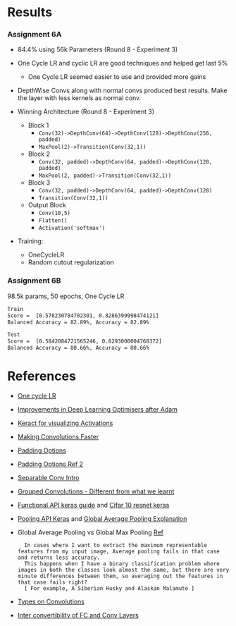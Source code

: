 # Results 
### **Assignment 6A**

- 84.4% using 56k Parameters (Round 8 - Experiment 3)
- One Cycle LR and cyclic LR are good techniques and helped get last 5%
    - One Cycle LR seemed easier to use and provided more gains
- DepthWise Convs along with normal convs produced best results. Make the layer with less kernels as normal conv. 
- Winning Architecture (Round 8 - Experiment 3)
    - Block 1
        - `Conv(32)->DepthConv(64)->DepthConv(128)->DepthConv(256, padded)`
        - `MaxPool(2)->Transition(Conv(32,1))`
    - Block 2
        - `Conv(32, padded)->DepthConv(64, padded)->DepthConv(128, padded)`
        - `MaxPool(2, padded)->Transition(Conv(32,1))`
    - Block 3
        - `Conv(32, padded)->DepthConv(64, padded)->DepthConv(128)`
        - `Transition(Conv(32,1))`
    - Output Block
        - `Conv(10,5)`
        - `Flatten()`
        - `Activation('softmax')`
        
- Training:
    - OneCycleLR
    - Random cutout regularization
    
### Assignment 6B
98.5k params, 50 epochs, One Cycle LR

```bash
Train
Score =  [0.578230784702301, 0.8286399998474121]
Balanced Accuracy = 82.89%, Accuracy = 82.89%

Test
Score =  [0.5842084721565246, 0.8293000004768372]
Balanced Accuracy = 80.66%, Accuracy = 80.66%
```


# References
- [One cycle LR](https://github.com/titu1994/keras-one-cycle)
- [Improvements in Deep Learning Optimisers after Adam](https://medium.com/vitalify-asia/whats-up-with-deep-learning-optimizers-since-adam-5c1d862b9db0)
- [Keract for visualizing Activations](https://github.com/philipperemy/keract)
- [Making Convolutions Faster](https://towardsdatascience.com/speeding-up-convolutional-neural-networks-240beac5e30f)
- [Padding Options](https://www.corvil.com/kb/what-is-the-difference-between-same-and-valid-padding-in-tf-nn-max-pool-of-tensorflow)
- [Padding Options Ref 2](https://stackoverflow.com/questions/37674306/what-is-the-difference-between-same-and-valid-padding-in-tf-nn-max-pool-of-t)
- [Separable Conv Intro](https://towardsdatascience.com/a-basic-introduction-to-separable-convolutions-b99ec3102728)
- [Grouped Convolutions - Different from what we learnt](https://blog.yani.io/filter-group-tutorial/)
- [Functional API keras guide](https://keras.io/getting-started/functional-api-guide/) and [Cifar 10 resnet keras](https://keras.io/examples/cifar10_resnet/)
- [Pooling API Keras](https://keras.io/layers/pooling/) and [Global Average Pooling Explanation](https://stats.stackexchange.com/questions/257321/what-is-global-max-pooling-layer-and-what-is-its-advantage-over-maxpooling-layer)
- Global Average Pooling vs Global Max Pooling [Ref](https://www.researchgate.net/post/Differences_between_Global_Max_Pooling_and_Global_Average_pooling)

        In cases where I want to extract the maximum representable features from my input image, Average pooling fails in that case and returns less accuracy. 
        This happens when I have a binary classification problem where images in both the classes look almost the same, but there are very minute differences between them, so averaging out the features in that case fails right? 
        [ For example, A Siberian Husky and Alaskan Malamute ]
- [Types on Convolutions](https://towardsdatascience.com/a-comprehensive-introduction-to-different-types-of-convolutions-in-deep-learning-669281e58215)
- [Inter convertibility of FC and Conv Layers](http://cs231n.github.io/convolutional-networks/#fc)

